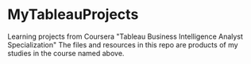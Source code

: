 # MyTableauProjects
Learning projects from Coursera "Tableau Business Intelligence Analyst Specialization"
The files and resources in this repo are products of my studies in the course named above.

